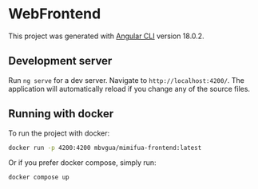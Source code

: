 # WebFrontend

This project was generated with [Angular CLI](https://github.com/angular/angular-cli) version 18.0.2.

## Development server

Run `ng serve` for a dev server. Navigate to `http://localhost:4200/`. The application will automatically reload if you change any of the source files.

## Running with docker

To run the project with docker:

```bash
docker run -p 4200:4200 mbvgua/mimifua-frontend:latest
```

Or if you prefer docker compose, simply run:

```bash
docker compose up
```
